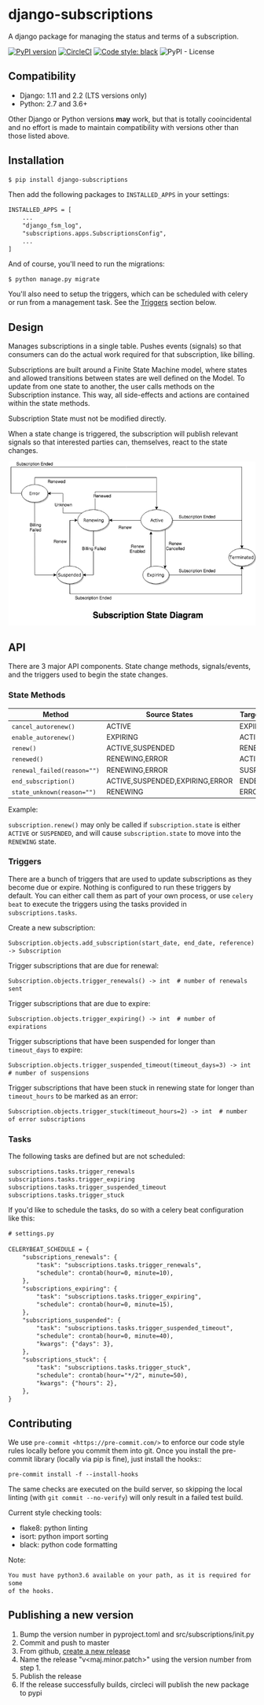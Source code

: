 # django-subscriptions

A django package for managing the status and terms of a subscription.

[![PyPI version](https://badge.fury.io/py/django-subscriptions.svg)](https://badge.fury.io/py/django-subscriptions)
[![CircleCI](https://circleci.com/gh/kogan/django-subscriptions.svg?style=svg)](https://circleci.com/gh/kogan/django-subscriptions)
[![Code style: black](https://img.shields.io/badge/code%20style-black-000000.svg)](https://github.com/ambv/black)
![PyPI - License](https://img.shields.io/pypi/l/django-subscriptions.svg?style=popout)

## Compatibility

- Django: 1.11 and 2.2 (LTS versions only)
- Python: 2.7 and 3.6+

Other Django or Python versions **may** work, but that is totally cooincidental
and no effort is made to maintain compatibility with versions other than those
listed above.

## Installation

```bash
$ pip install django-subscriptions
```

Then add the following packages to `INSTALLED_APPS` in your settings:

```
INSTALLED_APPS = [
    ...
    "django_fsm_log",
    "subscriptions.apps.SubscriptionsConfig",
    ...
]
```

And of course, you'll need to run the migrations:

```
$ python manage.py migrate
```

You'll also need to setup the triggers, which can be scheduled with celery or
run from a management task. See the [Triggers](#triggers) section below.

## Design

Manages subscriptions in a single table. Pushes events (signals) so that
consumers can do the actual work required for that subscription, like billing.

Subscriptions are built around a Finite State Machine model, where states and
allowed transitions between states are well defined on the Model. To update from
one state to another, the user calls methods on the Subscription instance. This
way, all side-effects and actions are contained within the state methods.

Subscription State must not be modified directly.

When a state change is triggered, the subscription will publish relevant signals
so that interested parties can, themselves, react to the state changes.

![State Diagram](subscriptions-state-diagram.png)

## API

There are 3 major API components. State change methods, signals/events, and the
triggers used to begin the state changes.

### State Methods


| Method                    	| Source States                   	| Target State 	| Signal Emitted       	|
|-------------------------- 	|---------------------------------	|--------------	|----------------------	|
| `cancel_autorenew()`      	| ACTIVE                          	| EXPIRING     	| `autorenew_canceled` 	|
| `enable_autorenew()`      	| EXPIRING                        	| ACTIVE       	| `autorenew_enabled`  	|
| `renew()`                 	| ACTIVE,SUSPENDED                	| RENEWING     	| `subscription_due`   	|
| `renewed()`               	| RENEWING,ERROR                  	| ACTIVE       	| `subscription_renewed`	|
| `renewal_failed(reason="")`	| RENEWING,ERROR                  	| SUSPENDED    	| `renewal_failed`     	|
| `end_subscription()`      	| ACTIVE,SUSPENDED,EXPIRING,ERROR 	| ENDED        	| `subscription_ended` 	|
| `state_unknown(reason="")`	| RENEWING                        	| ERROR        	| `subscription_error` 	|

Example:

`subscription.renew()` may only be called if `subscription.state` is either `ACTIVE` or `SUSPENDED`,
and will cause `subscription.state` to move into the `RENEWING` state.


### Triggers

There are a bunch of triggers that are used to update subscriptions as they become
due or expire. Nothing is configured to run these triggers by default. You can
either call them as part of your own process, or use `celery beat` to execute
the triggers using the tasks provided in `subscriptions.tasks`.


Create a new subscription:

```
Subscription.objects.add_subscription(start_date, end_date, reference) -> Subscription
```

Trigger subscriptions that are due for renewal:

```
Subscription.objects.trigger_renewals() -> int  # number of renewals sent
```

Trigger subscriptions that are due to expire:

```
Subscription.objects.trigger_expiring() -> int  # number of expirations
```

Trigger subscriptions that have been suspended for longer than `timeout_days` to
expire:

```
Subscription.objects.trigger_suspended_timeout(timeout_days=3) -> int  # number of suspensions
```

Trigger subscriptions that have been stuck in renewing state for longer than `timeout_hours`
to be marked as an error:

```
Subscription.objects.trigger_stuck(timeout_hours=2) -> int  # number of error subscriptions
```


### Tasks

The following tasks are defined but are not scheduled:

```
subscriptions.tasks.trigger_renewals
subscriptions.tasks.trigger_expiring
subscriptions.tasks.trigger_suspended_timeout
subscriptions.tasks.trigger_stuck
```

If you'd like to schedule the tasks, do so with a celery beat configuration like this:

```
# settings.py

CELERYBEAT_SCHEDULE = {
    "subscriptions_renewals": {
        "task": "subscriptions.tasks.trigger_renewals",
        "schedule": crontab(hour=0, minute=10),
    },
    "subscriptions_expiring": {
        "task": "subscriptions.tasks.trigger_expiring",
        "schedule": crontab(hour=0, minute=15),
    },
    "subscriptions_suspended": {
        "task": "subscriptions.tasks.trigger_suspended_timeout",
        "schedule": crontab(hour=0, minute=40),
        "kwargs": {"days": 3},
    },
    "subscriptions_stuck": {
        "task": "subscriptions.tasks.trigger_stuck",
        "schedule": crontab(hour="*/2", minute=50),
        "kwargs": {"hours": 2},
    },
}
```

## Contributing

We use `pre-commit <https://pre-commit.com/>` to enforce our code style rules
locally before you commit them into git. Once you install the pre-commit library
(locally via pip is fine), just install the hooks::

    pre-commit install -f --install-hooks

The same checks are executed on the build server, so skipping the local linting
(with `git commit --no-verify`) will only result in a failed test build.

Current style checking tools:

- flake8: python linting
- isort: python import sorting
- black: python code formatting

Note:

    You must have python3.6 available on your path, as it is required for some
    of the hooks.


## Publishing a new version

1. Bump the version number in pyproject.toml and src/subscriptions/init.py
2. Commit and push to master
3. From github, [create a new release](https://github.com/kogan/django-subscriptions/releases)
4. Name the release "v<maj.minor.patch>" using the version number from step 1.
5. Publish the release
6. If the release successfully builds, circleci will publish the new package to pypi
